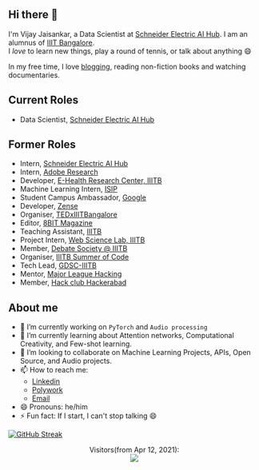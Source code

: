 ## Hi there 👋

I'm Vijay Jaisankar, a Data Scientist at [Schneider Electric AI Hub](https://www.se.com/in/en/work/solutions/artificial-intelligence/hub.jsp). I am an alumnus of [IIIT Bangalore](https://iiitb.ac.in).  
I _love_ to learn new things, play a round of tennis, or talk about anything 😄  

In my free time, I love [blogging](https://hundred-words-or-less.blogspot.com/), reading non-fiction books and watching documentaries. 

## Current Roles  
- Data Scientist, [Schneider Electric AI Hub](https://www.se.com/in/en/about-us/artificial-intelligence/hub.jsp)

## Former Roles
- Intern, [Schneider Electric AI Hub](https://www.se.com/in/en/about-us/artificial-intelligence/hub.jsp)
- Intern, [Adobe Research](https://research.adobe.com/)
- Developer, [E-Health Research Center, IIITB](https://ehrc.iiitb.ac.in/)
- Machine Learning Intern, [ISIP](https://iiitb.ac.in)
- Student Campus Ambassador, [Google](https://careers.google.com/students/)
- Developer, [Zense](https://zense.co.in/)
- Organiser, [TEDxIIITBangalore](https://linktr.ee/tedxiiitbangalore2021)
- Editor, [8BIT Magazine](https://8bit.pythonanywhere.com/)
- Teaching Assistant, [IIITB](https://www.iiitb.ac.in/)
- Project Intern, [Web Science Lab, IIITB](https://github.com/WSL-IIITB)
- Member, [Debate Society @ IIITB](https://www.iiitb.ac.in/committees-clubs/clubs/debate-club)
- Organiser, [IIITB Summer of Code](https://linktr.ee/iiitbsoc)
- Tech Lead, [GDSC-IIITB](https://gdsc.community.dev/international-institute-of-information-technology-iiit-bangalore/)
- Mentor, [Major League Hacking](https://mlh.io/)
- Member, [Hack club Hackerabad](https://hackerabad.hackclub.com/)



<!--
**vijay-jaisankar/vijay-jaisankar** is a ✨ _special_ ✨ repository because its `README.md` (this file) appears on your GitHub profile.

Here are some ideas to get you started:

- 🔭 I’m currently working on ...
- 🌱 I’m currently learning ...
- 👯 I’m looking to collaborate on ...
- 🤔 I’m looking for help with ...
- 💬 Ask me about ...
- 📫 How to reach me: ...
- 😄 Pronouns: ...
- ⚡ Fun fact: ...
-->

## About me

- 🔭 I’m currently working on `PyTorch` and `Audio processing`
- 🌱 I’m currently learning about Attention networks, Computational Creativity, and Few-shot learning.
- 👯 I’m looking to collaborate on Machine Learning Projects, APIs, Open Source, and Audio projects.
- 📫 How to reach me: 
  - [Linkedin](https://www.linkedin.com/in/vijay-jaisankar/) 
  - [Polywork](https://www.polywork.com/vijayjaisankar)
  - [Email](mailto:vijayjaisankar.vj@gmail.com)
- 😄 Pronouns: he/him
- ⚡ Fun fact: If I start, I can't stop talking 😄


<!-- [![Top Langs](https://github-readme-stats.vercel.app/api/top-langs/?username=vijay-jaisankar&theme=radical&show_icons=true)](https://github.com/anuraghazra/github-readme-stats) -->

[![GitHub Streak](https://github-readme-streak-stats.herokuapp.com/?user=vijay-jaisankar&theme=radical)](https://git.io/streak-stats)



<p align="center"> 
  Visitors(from Apr 12, 2021):<br>
  <img src="https://profile-counter.glitch.me/vijay-jaisankar/count.svg" />
</p>




  
  

